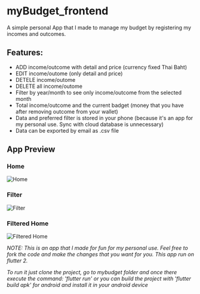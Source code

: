 # myBudget_frontend
A simple personal App that I made to manage my budget by registering my incomes and outcomes.

## Features:

- ADD income/outcome with detail and price (currency fixed Thai Baht)
- EDIT income/outome (only detail and price)
- DETELE income/outome
- DELETE all income/outome
- Filter by year/month to see only income/outcome from the selected month
- Total income/outcome and the current badget (money that you have after removing outcome from your wallet)
- Data and preferred filter is stored in your phone (because it's an app for my personal use. Sync with cloud database is unnecessary)
- Data can be exported by email as .csv file

## App Preview

### Home
![Home](https://user-images.githubusercontent.com/29281712/151762400-df81aff0-cbd1-4bc1-a3ee-2b215b415400.jpg)

### Filter
![Filter](https://user-images.githubusercontent.com/29281712/151762408-d3d525fa-3035-4b93-9b4a-9e3d66103135.jpg)

### Filtered Home
![Filtered Home](https://user-images.githubusercontent.com/29281712/151762414-006b2449-eefe-41f1-99e5-58be92bdf258.jpg)

_NOTE: This is an app that I made for fun for my personal use. Feel free to fork the code and make the changes that you want for you. This app run on flutter 2._

_To run it just clone the project, go to mybudget folder and once there execute the command: 'flutter run' or you can build the project with 'flutter build apk' for android and install it in your android device_


